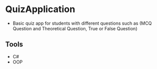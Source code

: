 # QuizApplication
- Basic quiz app for students with different questions such as (MCQ Question and Theoretical Question, True or False Question)

## Tools
- C#
- OOP
